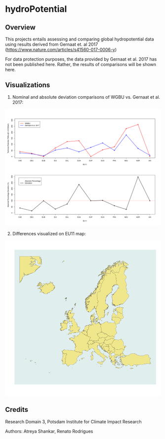 # hydroPotential

## Overview

This projects entails assessing and comparing global hydropotential data using results derived from Gernaat et. al 2017 (https://www.nature.com/articles/s41560-017-0006-y)

For data protection purposes, the data provided by Gernaat et al. 2017 has not been published here. Rather, the results of comparisons will be shown here.

## Visualizations

1. Nominal and absolute deviation comparisons of WGBU vs. Gernaat et al. 2017:

<img src = "/vis/comparisonChart.png" width = "800">

2. Differences visualized on EU11 map:

<img src = "/vis/EU11.png" width = "800">

## Credits

Research Domain 3, Potsdam Institute for Climate Impact Research

Authors: Atreya Shankar, Renato Rodrigues
